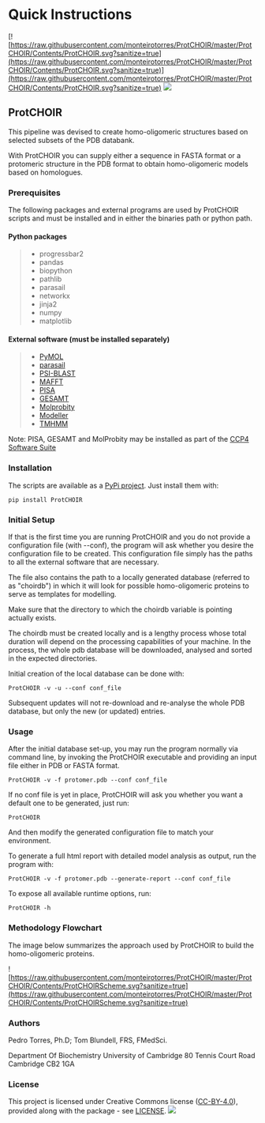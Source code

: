 # Quick Instructions

[![https://raw.githubusercontent.com/monteirotorres/ProtCHOIR/master/ProtCHOIR/Contents/ProtCHOIR.svg?sanitize=true](https://raw.githubusercontent.com/monteirotorres/ProtCHOIR/master/ProtCHOIR/Contents/ProtCHOIR.svg?sanitize=true)](https://raw.githubusercontent.com/monteirotorres/ProtCHOIR/master/ProtCHOIR/Contents/ProtCHOIR.svg?sanitize=true) [![](https://camo.githubusercontent.com/6de4f94782584e14ca1f822b097a82daf81a32a0d00a237cc13bcca526bddabe/68747470733a2f2f7a656e6f646f2e6f72672f62616467652f3230353337323936322e737667)](https://zenodo.org/badge/latestdoi/205372962)

## ProtCHOIR

This pipeline was devised to create homo-oligomeric structures based on selected subsets of the PDB databank.

With ProtCHOIR you can supply either a sequence in FASTA format or a protomeric structure in the PDB format to obtain homo-oligomeric models based on homologues.

### Prerequisites

The following packages and external programs are used by ProtCHOIR scripts and must be installed and in either the binaries path or python path.

#### Python packages

> * progressbar2
> * pandas
> * biopython
> * pathlib
> * parasail
> * networkx
> * jinja2
> * numpy
> * matplotlib

#### External software \(must be installed separately\)

> * [PyMOL](https://sourceforge.net/projects/pymol/)
> * [parasail](https://github.com/jeffdaily/parasail)
> * [PSI-BLAST](https://blast.ncbi.nlm.nih.gov/Blast.cgi?CMD=Web&PAGE_TYPE=BlastDocs&DOC_TYPE=Download)
> * [MAFFT](https://mafft.cbrc.jp/alignment/software/)
> * [PISA](http://www.ccp4.ac.uk/)
> * [GESAMT](http://www.ccp4.ac.uk/)
> * [Molprobity](http://www.ccp4.ac.uk/)
> * [Modeller](https://salilab.org/modeller/)
> * [TMHMM](http://www.cbs.dtu.dk/cgi-bin/nph-sw_request?tmhmm)

Note: PISA, GESAMT and MolProbity may be installed as part of the [CCP4 Software Suite](http://www.ccp4.ac.uk/)

### Installation

The scripts are available as a [PyPi project](https://pypi.org/project/ProtCHOIR/). Just install them with:

`pip install ProtCHOIR`

### Initial Setup

If that is the first time you are running ProtCHOIR and you do not provide a configuration file \(with --conf\), the program will ask whether you desire the configuration file to be created. This configuration file simply has the paths to all the external software that are necessary.

The file also contains the path to a locally generated database \(referred to as "choirdb"\) in which it will look for possible homo-oligomeric proteins to serve as templates for modelling.

Make sure that the directory to which the choirdb variable is pointing actually exists.

The choirdb must be created locally and is a lengthy process whose total duration will depend on the processing capabilities of your machine. In the process, the whole pdb database will be downloaded, analysed and sorted in the expected directories.

Initial creation of the local database can be done with:

`ProtCHOIR -v -u --conf conf_file`

Subsequent updates will not re-download and re-analyse the whole PDB database, but only the new \(or updated\) entries.

### Usage

After the initial database set-up, you may run the program normally via command line, by invoking the ProtCHOIR executable and providing an input file either in PDB or FASTA format.

`ProtCHOIR -v -f protomer.pdb --conf conf_file`

If no conf file is yet in place, ProtCHOIR will ask you whether you want a default one to be generated, just run:

`ProtCHOIR`

And then modify the generated configuration file to match your environment.

To generate a full html report with detailed model analysis as output, run the program with:

`ProtCHOIR -v -f protomer.pdb --generate-report --conf conf_file`

To expose all available runtime options, run:

`ProtCHOIR -h`

### Methodology Flowchart

The image below summarizes the approach used by ProtCHOIR to build the homo-oligomeric proteins.

![https://raw.githubusercontent.com/monteirotorres/ProtCHOIR/master/ProtCHOIR/Contents/ProtCHOIRScheme.svg?sanitize=true](https://raw.githubusercontent.com/monteirotorres/ProtCHOIR/master/ProtCHOIR/Contents/ProtCHOIRScheme.svg?sanitize=true)

### Authors

Pedro Torres, Ph.D; Tom Blundell, FRS, FMedSci.

Department Of Biochemistry University of Cambridge 80 Tennis Court Road Cambridge CB2 1GA

### License

This project is licensed under Creative Commons license \([CC-BY-4.0](https://creativecommons.org/licenses/by/4.0/)\), provided along with the package - see [LICENSE](https://github.com/monteirotorres/ProtCHOIR/blob/master/LICENSE.txt). [![](https://camo.githubusercontent.com/34a22a9c8d4ae321a9f740e8a2c2afe2a8ba843db67daea709a8b2ff84d8fb38/68747470733a2f2f6d6972726f72732e6372656174697665636f6d6d6f6e732e6f72672f70726573736b69742f627574746f6e732f38387833312f7376672f62792e737667)](https://creativecommons.org/licenses/by/4.0/)

